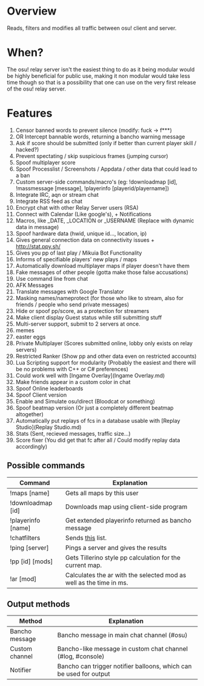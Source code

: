 # Overview
Reads, filters and modifies all traffic between osu! client and server.

# When?
The osu! relay server isn't the easiest thing to do as it being modular would be highly beneficial for public use, making it non modular would take less time though so that is a possibility that one can use on the very first release of the osu! relay server.

# Features
1. Censor banned words to prevent silence (modify: fuck -> f***)
1. OR Intercept bannable words, returning a bancho warning message
1. Ask if score should be submitted (only if better than current player skill / hacked?)
1. Prevent spectating / skip suspicious frames (jumping cursor)
1. Spoof multiplayer score
2. Spoof Processlist / Screenshots / Appdata / other data that could lead to a ban
1. Custom server-side commands/macro's (eg: !downloadmap [id], !massmessage [message], !playerinfo [playerid/playername])
1. Integrate IRC, aqn or stream chat
1. Integrate RSS feed as chat
1. Encrypt chat with other Relay Server users (RSA)
1. Connect with Calendar (Like google's), + Notifications
1. Macros, like _DATE, _LOCATION or _USERNAME (Replace with dynamic data in message)
1. Spoof hardware data (hwid, unique id..., location, ip)
1. Gives general connection data on connectivity issues + http://stat.ppy.sh/
1. Gives you pp of last play / Mikuia Bot Functionality
1. Informs of specifiable players' new plays / maps
1. Automatically download multiplayer maps if player doesn't have them
1. Fake messages of other people (gotta make those false accusations)
1. Use command line from chat
1. AFK Messages
1. Translate messages with Google Translator
1. Masking names/nameprotect (for those who like to stream, also for friends / people who send private messages)
1. Hide or spoof pp/score, as a protection for streamers
2. Make client display Guest status while still submitting stuff
1. Multi-server support, submit to 2 servers at once.
2. memes
3. easter eggs
4. Private Multiplayer (Scores submitted online, lobby only exists on relay servers)
5. Restricted Ranker (Show pp and other data even on restricted accounts)
6. Lua Scripting support for modularity (Probably the easiest and there will be no problems with C++ or C# preferences)
7. Could work well with [Ingame Overlay](Ingame Overlay.md)
8. Make friends appear in a custom color in chat
9. Spoof Online leaderboards 
10. Spoof Client version
11. Enable and Simulate osu!direct (Bloodcat or something)
12. Spoof beatmap version (Or just a completely different beatmap altogether)
13. Automatically put replays of fcs in a database usable with [Replay Studio](Replay Studio.md)
14. Stats (Sent, recieved messages, traffic size...)
15. Score fixer (You did get that fc after all / Could modify replay data accordingly)


## Possible commands
| Command            | Explanation  | 
| -------------------|------------- |
| !maps [name]       | Gets all maps by this user |
| !downloadmap [id]  | Downloads map using client-side program      |
| !playerinfo [name] | Get extended playerinfo returned as bancho message|
| !chatfilters       | Sends [this](https://gist.github.com/shavitush/798987e2fe32225b9125) list. |
| !ping [server]     | Pings a server and gives the results
| !pp [id] [mods]    | Gets Tillerino style pp calculation for the current map.|
| !ar [mod]          | Calculates the ar with the selected mod as well as the time in ms.|

## Output methods
Method | Explanation
--- | ---
Bancho message | Bancho message in main chat channel (#osu)
Custom channel | Bancho-like message in custom chat channel (#log, #console)
Notifier | Bancho can trigger notifier balloons, which can be used for output
